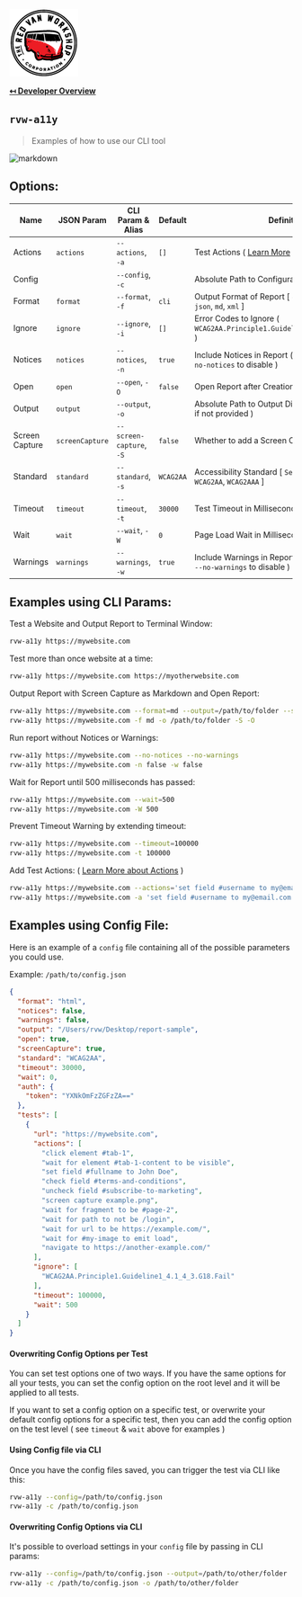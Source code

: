![Logo](img/logo.png "Logo")

**[↤ Developer Overview](../README.md#developer-overview)**

`rvw-a11y`
---

> Examples of how to use our CLI tool

![markdown](https://rvw-a11y.s3.amazonaws.com/markdown.gif?v=1.0.0)


Options:
---

Name           | JSON Param      | CLI Param & Alias        | Default   | Definition
---------------|-----------------|--------------------------|-----------|----------------------------------------------
Actions        | `actions`       | `--actions`, `-a`        | `[]`      | Test Actions ( [Learn More](actions.md) )
Config         |                 | `--config`, `-c`         |           | Absolute Path to Configuration File
Format         | `format`        | `--format`, `-f`         | `cli`     | Output Format of Report [ `cli`, `csv`, `html`, `jira`, `json`, `md`, `xml` ]
Ignore         | `ignore`        | `--ignore`, `-i`         |  `[]`     | Error Codes to Ignore ( `WCAG2AA.Principle1.Guideline1_4.1_4_3.G18.Fail` )
Notices        | `notices`       | `--notices`, `-n`        | `true`    | Include Notices in Report ( `--notices=false` or `--no-notices` to disable )
Open           | `open`          | `--open`, `-O`           | `false`   | Open Report after Creation
Output         | `output`        | `--output`, `-o`         |           | Absolute Path to Output Directory for Report ( `cwd` if not provided )
Screen Capture | `screenCapture` | `--screen-capture`, `-S` | `false`   | Whether to add a Screen Capture for Report
Standard       | `standard`      | `--standard`, `-s`       | `WCAG2AA` | Accessibility Standard [ `Section508`, `WCAG2A`, `WCAG2AA`, `WCAG2AAA` ]
Timeout        | `timeout`       | `--timeout`, `-t`        | `30000`   | Test Timeout in Milliseconds
Wait           | `wait`          | `--wait`, `-W`           | `0`       | Page Load Wait in Milliseconds
Warnings       | `warnings`      | `--warnings`, `-w`       | `true`    | Include Warnings in Report ( `--warnings=false` or `--no-warnings` to disable )


Examples using CLI Params:
---

Test a Website and Output Report to Terminal Window:

```bash
rvw-a11y https://mywebsite.com
```

Test more than once website at a time:

```bash
rvw-a11y https://mywebsite.com https://myotherwebsite.com
```

Output Report with Screen Capture as Markdown and Open Report:

```bash
rvw-a11y https://mywebsite.com --format=md --output=/path/to/folder --screen-capture --open
rvw-a11y https://mywebsite.com -f md -o /path/to/folder -S -O
```

Run report without Notices or Warnings:

```bash
rvw-a11y https://mywebsite.com --no-notices --no-warnings
rvw-a11y https://mywebsite.com -n false -w false
```

Wait for Report until 500 milliseconds has passed:

```bash
rvw-a11y https://mywebsite.com --wait=500
rvw-a11y https://mywebsite.com -W 500
```

Prevent Timeout Warning by extending timeout:

```bash
rvw-a11y https://mywebsite.com --timeout=100000
rvw-a11y https://mywebsite.com -t 100000
```

Add Test Actions: ( [Learn More about Actions](actions.md) )

```bash
rvw-a11y https://mywebsite.com --actions='set field #username to my@email.com' 'set field #password to abc123' 'click element #submit'
rvw-a11y https://mywebsite.com -a 'set field #username to my@email.com' 'set field #password to abc123' 'click element #submit'
```


Examples using Config File:
---

Here is an example of a `config` file containing all of the possible parameters you could use.

Example: `/path/to/config.json`

```json
{
  "format": "html",
  "notices": false,
  "warnings": false,
  "output": "/Users/rvw/Desktop/report-sample",
  "open": true,
  "screenCapture": true,
  "standard": "WCAG2AA",
  "timeout": 30000,
  "wait": 0,
  "auth": {
    "token": "YXNkOmFzZGFzZA=="
  },
  "tests": [
    {
      "url": "https://mywebsite.com",
      "actions": [
        "click element #tab-1",
        "wait for element #tab-1-content to be visible",
        "set field #fullname to John Doe",
        "check field #terms-and-conditions",
        "uncheck field #subscribe-to-marketing",
        "screen capture example.png",
        "wait for fragment to be #page-2",
        "wait for path to not be /login",
        "wait for url to be https://example.com/",
        "wait for #my-image to emit load",
        "navigate to https://another-example.com/"
      ],
      "ignore": [
        "WCAG2AA.Principle1.Guideline1_4.1_4_3.G18.Fail"
      ],
      "timeout": 100000,
      "wait": 500
    }
  ]
}
```

#### Overwriting Config Options per Test

You can set test options one of two ways.  If you have the same options for all your tests, you can set the config option on the root level and it will be applied to all tests.

If you want to set a config option on a specific test, or overwrite your default config options for a specific test, then you can add the config option on the test level ( see `timeout` & `wait` above for examples )


#### Using Config file via CLI

Once you have the config files saved, you can trigger the test via CLI like this:

```bash
rvw-a11y --config=/path/to/config.json
rvw-a11y -c /path/to/config.json
```

#### Overwriting Config Options via CLI

It's possible to overload settings in your `config` file by passing in CLI params:

```bash
rvw-a11y --config=/path/to/config.json --output=/path/to/other/folder
rvw-a11y -c /path/to/config.json -o /path/to/other/folder
```